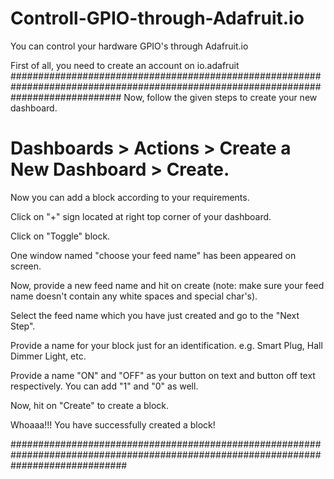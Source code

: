 # Controll-GPIO-through-Adafruit.io
You can control your hardware GPIO's through Adafruit.io

First of all, you need to create an account on io.adafruit
####################################################################################################################################
Now, follow the given steps to create your new dashboard. 
# Dashboards > Actions > Create a New Dashboard > Create.

Now you can add a block according to your requirements.

Click on "+" sign located at right top corner of your dashboard.

Click on "Toggle" block.

One window named "choose your feed name" has been appeared on screen.

Now, provide a new feed name and hit on create (note: make sure your feed name doesn't contain any white spaces and special char's).

Select the feed name which you have just created and go to the "Next Step".

Provide a name for your block just for an identification. e.g. Smart Plug, Hall Dimmer Light, etc.


Provide a name "ON" and "OFF" as your button on text and button off text respectively. You can add "1" and "0" as well.

Now, hit on "Create" to create a block.

Whoaaa!!!  You have successfully created a block!

#####################################################################################################################################


